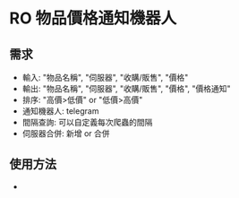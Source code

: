 # RO 物品價格通知機器人
## 需求
- 輸入: "物品名稱", "伺服器", "收購/販售", "價格"
- 輸出: "物品名稱", "伺服器", "收購/販售", "價格", "價格通知"
- 排序: "高價>低價" or "低價>高價"
- 通知機器人: telegram
- 間隔查詢: 可以自定義每次爬蟲的間隔
- 伺服器合併: 新增 or 合併
## 使用方法
- 